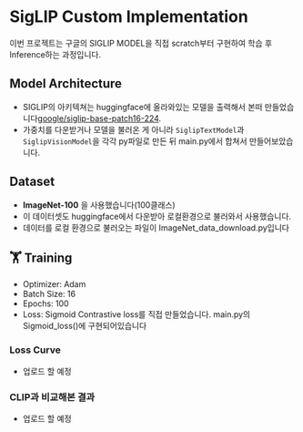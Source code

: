 # SigLIP Custom Implementation

이번 프로젝트는 구글의 SIGLIP MODEL을 직접 scratch부터 구현하여 학습 후 Inference하는 과정입니다.

## Model Architecture

- SIGLIP의 아키텍쳐는 huggingface에 올라와있는 모델을 출력해서 본떠 만들었습니다[google/siglip-base-patch16-224](https://huggingface.co/google/siglip-base-patch16-224).
- 가중치를 다운받거나 모델을 불러온 게 아니라 `SiglipTextModel`과`SiglipVisionModel`을 각각 py파일로 만든 뒤 main.py에서 합쳐서 만들어보았습니다.



## Dataset

- **ImageNet-100** 을 사용했습니다(100클래스)
- 이 데이터셋도 huggingface에서 다운받아 로컬환경으로 불러와서 사용했습니다.
- 데이터를 로컬 환경으로 불러오는 파일이 ImageNet_data_download.py입니다

## 🏋️ Training

- Optimizer: Adam
- Batch Size: 16
- Epochs: 100
- Loss: Sigmoid Contrastive loss를 직접 만들었습니다. main.py의 Sigmoid_loss()에 구현되어있습니다


### Loss Curve

- 업로드 할 예정

### CLIP과 비교해본 결과

- 업로드 할 예정
  
